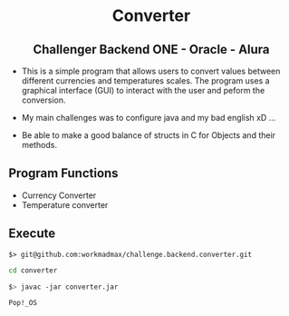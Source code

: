 <h1 align="center">Converter</h1>
<h2 align="center">Challenger Backend ONE - Oracle - Alura</h2>

* This is a simple program that allows users to convert values between different currencies and temperatures scales. The program uses a graphical interface (GUI) to interact with the user and peform the conversion.

* My main challenges was to configure java and my bad english xD ...

* Be able to make a good balance of structs in C for Objects and their methods.

<h2>Program Functions</h2>

* Currency Converter
* Temperature converter

<h2>Execute</h2>

```
$> git@github.com:workmadmax/challenge.backend.converter.git
```

```sh
cd converter
```


```sh
$> javac -jar converter.jar
```

```sh
Pop!_OS
```



    